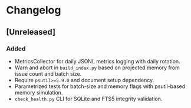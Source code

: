 # Changelog

## [Unreleased]
### Added
- MetricsCollector for daily JSONL metrics logging with daily rotation.
- Warn and abort in `build_index.py` based on projected memory from issue count and batch size.
- Require `psutil>=5.9.0` and document setup dependency.
- Parametrized tests for batch-size and memory flags with psutil-based memory simulation.
- `check_health.py` CLI for SQLite and FTS5 integrity validation.
